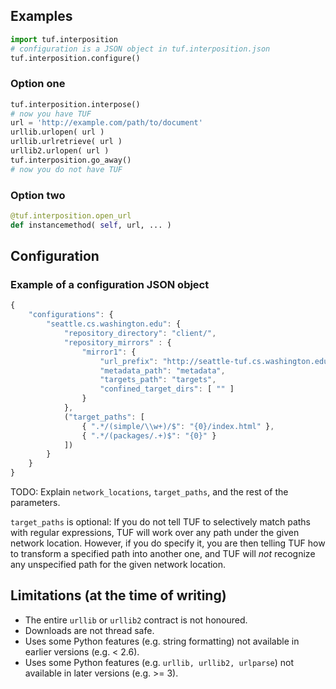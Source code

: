 ## Examples

```python
import tuf.interposition
# configuration is a JSON object in tuf.interposition.json
tuf.interposition.configure()
```

### Option one

```python
tuf.interposition.interpose()
# now you have TUF
url = 'http://example.com/path/to/document'
urllib.urlopen( url )
urllib.urlretrieve( url )
urllib2.urlopen( url )
tuf.interposition.go_away()
# now you do not have TUF
```

### Option two

```python
@tuf.interposition.open_url
def instancemethod( self, url, ... )
```

## Configuration

### Example of a configuration JSON object

```javascript
{
    "configurations": {
        "seattle.cs.washington.edu": {
            "repository_directory": "client/",
            "repository_mirrors" : {
                "mirror1": {
                    "url_prefix": "http://seattle-tuf.cs.washington.edu",
                    "metadata_path": "metadata",
                    "targets_path": "targets",
                    "confined_target_dirs": [ "" ]
                }
            },
            ("target_paths": [
                { ".*/(simple/\\w+)/$": "{0}/index.html" },
                { ".*/(packages/.+)$": "{0}" }
            ])
        }
    }
}
```

TODO: Explain `network_locations`, `target_paths`, and the rest of the
parameters.

`target_paths` is optional: If you do not tell TUF to selectively match paths
with regular expressions, TUF will work over any path under the given network
location. However, if you do specify it, you are then telling TUF how to
transform a specified path into another one, and TUF will *not* recognize any
unspecified path for the given network location.

## Limitations (at the time of writing)

- The entire `urllib` or `urllib2` contract is not honoured.
- Downloads are not thread safe.
- Uses some Python features (e.g. string formatting) not available in earlier versions (e.g. < 2.6).
- Uses some Python features (e.g. `urllib, urllib2, urlparse`) not available in later versions (e.g. >= 3).
